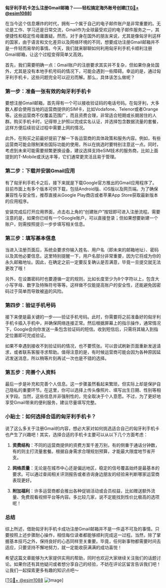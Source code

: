 **匈牙利手机卡怎么注册Gmail邮箱？——轻松搞定海外账号创建[[TG💪+ @esim1088](https://t.me/s/esim1088)]**

在当今这个信息爆炸的时代，拥有一个属于自己的电子邮件账户是非常重要的。无论是工作、学习还是日常交流，Gmail作为全球最受欢迎的电子邮件服务之一，其便捷性和稳定性毋庸置疑。然而，对于身在国外的朋友来说，尤其是像匈牙利这样的国家，由于语言和文化差异以及网络环境的不同，想要成功注册Gmail邮箱并不是一件轻而易举的事情。今天，我们就来聊聊如何利用匈牙利手机卡顺利注册Gmail邮箱，让这个过程变得简单又高效。

首先，我们需要明确一点：Gmail账户的注册要求其实并不复杂，但如果你身处国外，尤其是没有本地手机号码的情况下，可能会遇到一些障碍。幸运的是，通过匈牙利手机卡，这些问题完全可以迎刃而解。那么，具体该怎么做呢？

### **第一步：准备一张有效的匈牙利手机卡**

要想注册Gmail邮箱，首先得有一个可以接收验证码的电话号码。在匈牙利，大多数人都会使用当地的运营商提供的SIM卡，比如Vodafone、Telenor或者Orange等。这些运营商不仅覆盖范围广，而且资费合理，非常适合短期或长期居住的人群。购买手机卡时，记得带上护照以完成实名认证，并选择包含数据流量的套餐，这样方便后续验证过程中需要上网的情况。

此外，在购买之前最好提前了解一下各运营商的具体政策和服务内容。例如，有些运营商可能会限制某些国际功能的使用，所以在挑选时要特别注意这一点。同时，考虑到未来可能需要频繁更换设备，建议选择支持eSIM技术的服务商，比如上面提到的T-Mobile或沃达丰等，它们通常更灵活且易于管理。

### **第二步：下载并安装Gmail应用**

有了匈牙利手机卡之后，接下来就是下载Google官方推出的Gmail应用程序了。目前市面上有多个版本可供下载，包括Android版、iOS版以及网页端。为了确保兼容性与安全性，推荐直接从Google Play商店或者苹果App Store获取最新版本的应用程序。

安装完成后打开应用界面，点击右上角的“创建账户”按钮即可进入注册流程。需要注意的是，如果你已经有一个Google账户，可以直接登录；但如果想要新建一个账户，则需按照提示一步步填写相关信息。

### **第三步：填写基本信息**

当进入注册页面后，系统会要求你输入姓名、用户名（即未来的邮箱地址）、密码以及其他必要信息。这里特别提醒一下，用户名部分非常重要，因为它将成为你的永久邮箱地址。因此，在确定之前一定要反复确认是否满意，毕竟一旦提交就无法更改了哦！

另外，在设置密码时也要遵循一定的规则，比如长度至少为8个字符以上，包含大小写字母、数字及特殊符号等等。这样做不仅能提高账户的安全性，还能避免因密码过于简单而导致被盗的风险。

### **第四步：验证手机号码**

接下来便是最关键的一步——验证手机号码。此时，你需要将之前准备好的匈牙利手机卡插入手机中，并确保网络连接正常。然后根据屏幕上的指示操作，通常情况下，Google会向你发送一条包含验证码的短信。收到短信后，只需将其输入到指定位置即可完成验证。

如果不幸遇到接收不到验证码的情况，也不要慌张。可以尝试刷新页面重新发送请求，或者联系客服寻求帮助。值得注意的是，有时候运营商可能会因为各种原因延迟发送消息，所以稍等片刻再试一次也是不错的选择。

### **第五步：完善个人资料**

最后一步是补充和完善个人信息。这一步骤虽然看起来繁琐，但实际上却是保护自己隐私的重要环节。在这里，你可以选择上传头像照片、填写出生日期、性别等相关字段。当然，这些信息并非强制性的，完全取决于个人意愿。不过，为了更好地享受Gmail带来的便利服务，建议尽量填写完整。

### **小贴士：如何选择合适的匈牙利手机卡？**

说了这么多关于注册Gmail的内容，想必大家对如何挑选适合自己的匈牙利手机卡也产生了兴趣吧！其实，选择合适的手机卡主要可以从以下几个方面考虑：

1. **资费结构**：不同的运营商提供的资费方案千差万别，有的侧重于通话分钟数，有的则主打流量套餐。根据自身需求合理规划预算，才能最大限度地节省开支。
   
2. **网络质量**：无论是在城市中心还是偏远地区，稳定的信号覆盖始终是最基本的要求。可以通过查阅相关评测报告或者咨询身边朋友的经验来判断哪家运营商表现更好。
   
3. **附加福利**：许多运营商都会推出各种促销活动或会员权益，比如赠送额外流量、免费观看视频平台等内容。多比较几家，说不定能找到性价比极高的选项呢！

### **总结**

综上所述，借助匈牙利手机卡成功注册Gmail邮箱并不是一件遥不可及的事情。只要按照上述步骤耐心操作，相信每位读者都能够顺利完成这一过程。当然，除了掌握基本技巧之外，保持良好的心态同样至关重要。毕竟，任何新事物都需要时间去适应，只要坚持不懈地努力，就一定能收获满满的成功喜悦！

希望这篇文章能够为大家提供实用的帮助，同时也欢迎大家继续关注我们的话题讨论。如果你还有其他疑问或者想分享自己的经验，不妨在评论区留言告诉我们吧！让我们一起探索更多有趣的知识点吧～

[[TG💪+ @esim1088](https://t.me/s/esim1088) ![Image](https://i.postimg.cc/4NQfJmqS/Snipaste-2025-05-13-00-14-12.png)]